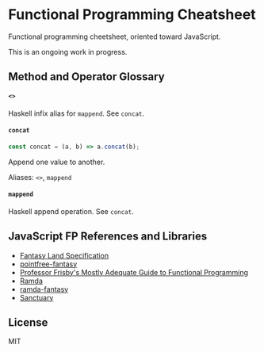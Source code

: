 # Functional Programming Cheatsheet

Functional programming cheetsheet, oriented toward JavaScript.

This is an ongoing work in progress.

## Method and Operator Glossary

#### `<>`

Haskell infix alias for `mappend`. See `concat`.

#### `concat`

```js
const concat = (a, b) => a.concat(b);
```

Append one value to another.

Aliases: `<>`, `mappend`

#### `mappend`

Haskell append operation. See `concat`.

## JavaScript FP References and Libraries

- [Fantasy Land Specification](https://github.com/fantasyland/fantasy-land)
- [pointfree-fantasy](https://github.com/DrBoolean/pointfree-fantasy)
- [Professor Frisby's Mostly Adequate Guide to Functional Programming](https://www.gitbook.com/book/drboolean/mostly-adequate-guide/details)
- [Ramda](http://ramdajs.com/0.19.1/index.html)
- [ramda-fantasy](https://github.com/ramda/ramda-fantasy)
- [Sanctuary](https://github.com/plaid/sanctuary)

## License

MIT
